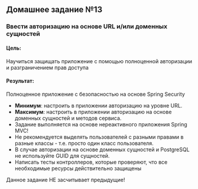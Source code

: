 ## Домашнее задание №13

### Ввести авторизацию на основе URL и/или доменных сущностей

#### Цель:

Научиться защищать приложение с помощью полноценной авторизации и разграничением прав доступа

#### Результат:

Полноценное приложение с безопасностью на основе Spring Security

- **Минимум**: настроить в приложении авторизацию на уровне URL.
- **Максимум**: настроить в приложении авторизацию на основе доменных сущностей и методов сервиса.
- Задание выполняется на основе нереактивного приложения Spring MVC!
- Не рекомендуется выделять пользователей с разными правами в разные классы - т.е. просто один класс пользователя.
- В случае авторизации на основе доменных сущностей и PostgreSQL не используйте GUID для сущностей.
- Написать тесты контроллеров, которые проверяют, что все необходимые ресурсы действительно защищены

Данное задание НЕ засчитывает предыдущие!
